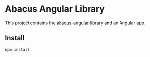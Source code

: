 # Abacus Angular Library

This project contains the [abacus-angular-library](https://www.npmjs.com/package/abacus-angular-library) and an Angular app.

## Install

```bash
npm install
```
